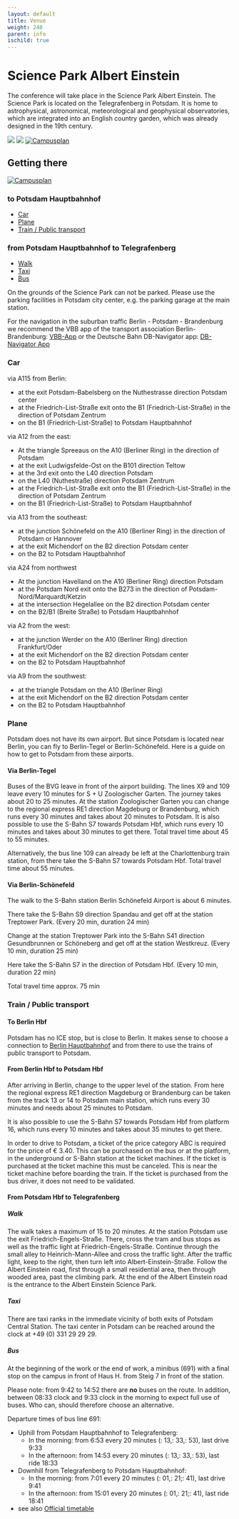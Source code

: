 ```yaml
--- 
layout: default 
title: Venue
weight: 240
parent: info
ischild: true
---
```


# Science Park Albert Einstein

The conference will take place in the Science Park Albert Einstein. The Science Park is located on the Telegrafenberg in Potsdam. It is home to astrophysical, astronomical, meteorological and geophysical observatories, which are integrated into an English country garden, which was already designed in the 19th century.

![](https://upload.wikimedia.org/wikipedia/commons/thumb/1/17/Signboard_of_the_Wissenschaftspark_Albert_Einstein.JPG/320px-Signboard_of_the_Wissenschaftspark_Albert_Einstein.JPG)
![](https://upload.wikimedia.org/wikipedia/commons/thumb/3/36/Einsteinturm_7443.jpg/320px-Einsteinturm_7443.jpg)
[![Campusplan](/assets/img/conf/deRSE_Campusplan.png)](/assets/pdf/conf2019/deRSE_Campusplan.pdf)

## Getting there

[![Campusplan](/assets/img/conf/deRSE_Anfahrt_Karte.png)](/assets/pdf/conf2019/deRSE_Anfahrt_Karte.pdf)

### to Potsdam Hauptbahnhof

* [Car](#car)
* [Plane](#plane)
* [Train / Public transport](#train--Publictransport)

### from Potsdam Hauptbahnhof to Telegrafenberg

* [Walk](#walk)
* [Taxi](#taxi)
* [Bus](#bus)

On the grounds of the Science Park can not be parked. Please use the parking facilities in Potsdam city center, e.g. the parking garage at the main station.

For the navigation in the suburban traffic Berlin - Potsdam - Brandenburg we recommend the VBB app of the transport association Berlin-Brandenburg: [VBB-App](https://www.vbb.de/fahrplan/vbb-app)
or the Deutsche Bahn DB-Navigator app: [DB-Navigator App](https://www.bahn.de/p/view/service/mobile/download_db_navigator.shtml)

### Car

via A115 from Berlin:
* at the exit Potsdam-Babelsberg on the Nuthestrasse direction Potsdam center
* at the Friedrich-List-Straße exit onto the B1 (Friedrich-List-Straße) in the direction of Potsdam Zentrum
* on the B1 (Friedrich-List-Straße) to Potsdam Hauptbahnhof

via A12 from the east:
* At the triangle Spreeaus on the A10 (Berliner Ring) in the direction of Potsdam
* at the exit Ludwigsfelde-Ost on the B101 direction Teltow
* at the 3rd exit onto the L40 direction Potsdam
* on the L40 (Nuthestraße) direction Potsdam Zentrum
* at the Friedrich-List-Straße exit onto the B1 (Friedrich-List-Straße) in the direction of Potsdam Zentrum
* on the B1 (Friedrich-List-Straße) to Potsdam Hauptbahnhof

via A13 from the southeast:
* at the junction Schönefeld on the A10 (Berliner Ring) in the direction of Potsdam or Hannover
* at the exit Michendorf on the B2 direction Potsdam center
* on the B2 to Potsdam Hauptbahnhof

via A24 from northwest
* At the junction Havelland on the A10 (Berliner Ring) direction Potsdam
* at the Potsdam Nord exit onto the B273 in the direction of Potsdam-Nord/Marquardt/Ketzin
* at the intersection Hegelallee on the B2 direction Potsdam center
* on the B2/B1 (Breite Straße) to Potsdam Hauptbahnhof

via A2 from the west:
* at the junction Werder on the A10 (Berliner Ring) direction Frankfurt/Oder
* at the exit Michendorf on the B2 direction Potsdam center
* on the B2 to Potsdam Hauptbahnhof

via A9 from the southwest:
* at the triangle Potsdam on the A10 (Berliner Ring)
* at the exit Michendorf on the B2 direction Potsdam center
* on the B2 to Potsdam Hauptbahnhof

### Plane

Potsdam does not have its own airport. But since Potsdam is located near Berlin, you can fly to Berlin-Tegel or Berlin-Schönefeld. Here is a guide on how to get to Potsdam from these airports.

#### Via Berlin-Tegel

Buses of the BVG leave in front of the airport building. The lines X9 and 109 leave every 10 minutes for S + U Zoologischer Garten. The journey takes about 20 to 25 minutes. At the station Zoologischer Garten you can change to the regional express RE1 direction Magdeburg or Brandenburg, which runs every 30 minutes and takes about 20 minutes to Potsdam. It is also possible to use the S-Bahn S7 towards Potsdam Hbf, which runs every 10 minutes and takes about 30 minutes to get there. Total travel time about 45 to 55 minutes.

Alternatively, the bus line 109 can already be left at the Charlottenburg train station, from there take the S-Bahn S7 towards Potsdam Hbf. Total travel time about 55 minutes.

#### Via Berlin-Schönefeld

The walk to the S-Bahn station Berlin Schönefeld Airport is about 6 minutes.

There take the S-Bahn S9 direction Spandau and get off at the station Treptower Park. (Every 20 min, duration 24 min)

Change at the station Treptower Park into the S-Bahn S41 direction Gesundbrunnen or Schöneberg and get off at the station Westkreuz. (Every 10 min, duration 25 min)

Here take the S-Bahn S7 in the direction of Potsdam Hbf. (Every 10 min, duration 22 min)

Total travel time approx. 75 min

### Train / Public transport

#### To Berlin Hbf

Potsdam has no ICE stop, but is close to Berlin. It makes sense to choose a connection to [Berlin Hauptbahnhof](https://www.bahn.com/en/view/index.shtml) and from there to use the trains of public transport to Potsdam.

#### From Berlin Hbf to Potsdam Hbf

After arriving in Berlin, change to the upper level of the station. From here the regional express RE1 direction Magdeburg or Brandenburg can be taken from the track 13 or 14 to Potsdam main station, which runs every 30 minutes and needs about 25 minutes to Potsdam.

It is also possible to use the S-Bahn S7 towards Potsdam Hbf from platform 16, which runs every 10 minutes and takes about 35 minutes to get there.

In order to drive to Potsdam, a ticket of the price category ABC is required for the price of € 3.40. This can be purchased on the bus or at the platform, in the underground or S-Bahn station at the ticket machines. If the ticket is purchased at the ticket machine this must be canceled. This is near the ticket machine before boarding the train. If the ticket is purchased from the bus driver, it does not need to be validated.

#### From Potsdam Hbf to Telegrafenberg

##### **Walk**

The walk takes a maximum of 15 to 20 minutes. At the station Potsdam use the exit Friedrich-Engels-Straße. There, cross the tram and bus stops as well as the traffic light at Friedrich-Engels-Straße. Continue through the small alley to Heinrich-Mann-Allee and cross the traffic light. After the traffic light, keep to the right, then turn left into Albert-Einstein-Straße. Follow the Albert Einstein road, first through a small residential area, then through wooded area, past the climbing park. At the end of the Albert Einstein road is the entrance to the Albert Einstein Science Park.

##### **Taxi**

There are taxi ranks in the immediate vicinity of both exits of Potsdam Central Station. The taxi center in Potsdam can be reached around the clock at +49 (0) 331 29 29 29.

##### **Bus**

At the beginning of the work or the end of work, a minibus (691) with a final stop on the campus in front of Haus H. from Steig 7 in front of the station.

Please note: from 9:42 to 14:52 there are **no** buses on the route. In addition, between 08:33 clock and 9:33 clock in the morning to expect full use of buses. Who can, should therefore choose an alternative.

Departure times of bus line 691:
* Uphill from Potsdam Hauptbahnhof to Telegrafenberg:
  * In the morning: from 6:53 every 20 minutes (: 13,: 33,: 53), last drive 9:33
  * In the afternoon: from 14:53 every 20 minutes (: 13,: 33,: 53), last ride 18:33
* Downhill from Telegrafenberg to Potsdam Hauptbahnhof:
  * In the morning: from 7:01 every 20 minutes (: 01,: 21;: 41), last drive 9:41
  * In the afternoon: from 15:01 every 20 minutes (: 01,: 21;: 41), last ride 18:41
* see also [Official timetable](https://www.swp-potsdam.de/content/verkehr/pdf_7/fahrplanwechsel_2018_2019/bus_09_12_2018/fahrplan_691_mo_fr_ab_09_12_2019.pdf)


